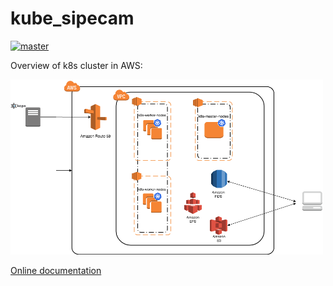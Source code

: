 # kube_sipecam


[![master](https://travis-ci.org/CONABIO/kube_sipecam.svg?branch=master)](https://travis-ci.org/CONABIO/kube_sipecam)


Overview of k8s cluster in AWS:

<img height="280" width="500" src="https://github.com/CONABIO/kube_sipecam/blob/master/docs/imgs/KUBE_SIPECAM_AWS.png">

[Online documentation](https://conabio.github.io/kube_sipecam/)




